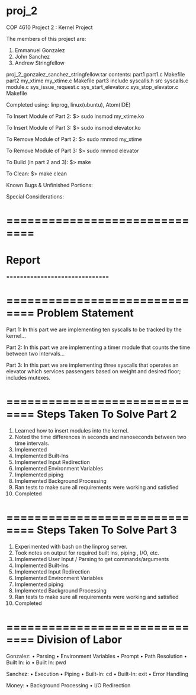 # proj_2

COP 4610 Project 2 : Kernel Project

The members of this project are:
1) Emmanuel Gonzalez
2) John Sanchez
3) Andrew Stringfellow

proj_2_gonzalez_sanchez_stringfellow.tar contents:
  part1
    part1.c
    Makefile
  part2
    my_xtime
      my_xtime.c
      Makefile
  part3
    include
      syscalls.h
    src
      syscalls.c
      module.c
      sys_issue_request.c
      sys_start_elevator.c
      sys_stop_elevator.c
    Makefile

Completed using: linprog, linux(ubuntu), Atom(IDE)

To Insert Module of Part 2:
$> sudo insmod my_xtime.ko

To Insert Module of Part 3:
$> sudo insmod elevator.ko

To Remove Module of Part 2:
$> sudo rmmod my_xtime

To Remove Module of Part 3:
$> sudo rmmod elevator

To Build (in part 2 and 3):
$> make

To Clean:
$> make clean

Known Bugs & Unfinished Portions:

Special Considerations:


==============================
==============================
Report
==============================
==============================



==============================
Problem Statement
==============================

Part 1:
In this part we are implementing ten syscalls to be tracked by the kernel...

Part 2:
In this part we are implementing a timer module that counts the time between two intervals...

Part 3:
In this part we are implementing three syscalls that operates an elevator which services passengers based on weight and desired floor; includes mutexes.

==============================
Steps Taken To Solve Part 2
==============================
1) Learned how to insert modules into the kernel.
2) Noted the time differences in seconds and nanoseconds between two
time intervals.
3) Implemented 
4) Implemented Built-Ins
5) Implemented Input Redirection
6) Implemented Environment Variables
7) Implemented piping
8) Implemented Background Processing
9) Ran tests to make sure all requirements were working and satisfied
10) Completed

==============================
Steps Taken To Solve Part 3
==============================
1) Experimented with bash on the linprog server.
2) Took notes on output for required built ins, piping , I/O, etc.
3) Implemented User Input / Parsing to get commands/arguments
4) Implemented Built-Ins
5) Implemented Input Redirection
6) Implemented Environment Variables
7) Implemented piping
8) Implemented Background Processing
9) Ran tests to make sure all requirements were working and satisfied
10) Completed



==============================
Division of Labor
==============================

Gonzalez:
• Parsing
• Environment Variables
• Prompt
• Path Resolution
• Built In: io
• Built In: pwd

Sanchez:
• Execution
• Piping
• Built-In: cd
• Built-In: exit
• Error Handling

Money:
• Background Processing
• I/O Redirection